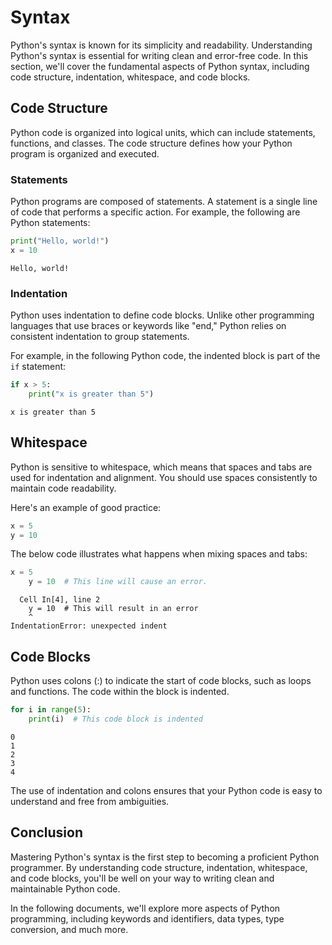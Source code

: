 # Syntax

Python's syntax is known for its simplicity and readability. Understanding Python's syntax is essential for writing clean and error-free code. In this section, we'll cover the fundamental aspects of Python syntax, including code structure, indentation, whitespace, and code blocks.

## Code Structure

Python code is organized into logical units, which can include statements, functions, and classes. The code structure defines how your Python program is organized and executed.

### Statements

Python programs are composed of statements. A statement is a single line of code that performs a specific action. For example, the following are Python statements:


```python
print("Hello, world!")
x = 10
```

    Hello, world!
    

### Indentation

Python uses indentation to define code blocks. Unlike other programming languages that use braces or keywords like "end," Python relies on consistent indentation to group statements.

For example, in the following Python code, the indented block is part of the `if` statement:


```python
if x > 5:
    print("x is greater than 5")
```

    x is greater than 5
    

## Whitespace

Python is sensitive to whitespace, which means that spaces and tabs are used for indentation and alignment. You should use spaces consistently to maintain code readability.

Here's an example of good practice:


```python
x = 5
y = 10
```

The below code illustrates what happens when mixing spaces and tabs:


```python
x = 5
    y = 10  # This line will cause an error.
```


      Cell In[4], line 2
        y = 10  # This will result in an error
        ^
    IndentationError: unexpected indent
    


## Code Blocks

Python uses colons (:) to indicate the start of code blocks, such as loops and functions. The code within the block is indented.


```python
for i in range(5):
    print(i)  # This code block is indented
```

    0
    1
    2
    3
    4
    

The use of indentation and colons ensures that your Python code is easy to understand and free from ambiguities.

## Conclusion

Mastering Python's syntax is the first step to becoming a proficient Python programmer. By understanding code structure, indentation, whitespace, and code blocks, you'll be well on your way to writing clean and maintainable Python code.

In the following documents, we'll explore more aspects of Python programming, including keywords and identifiers, data types, type conversion, and much more.
